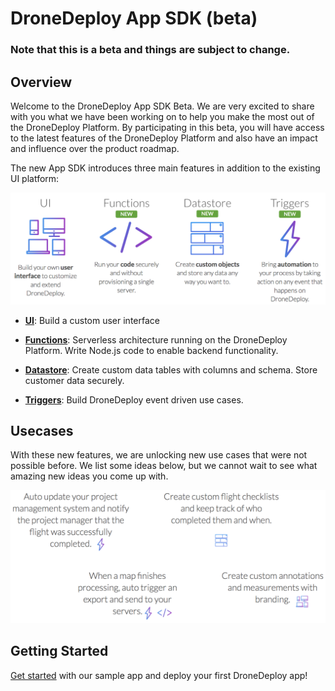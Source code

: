 # DroneDeploy App SDK (beta)

### Note that this is a beta and things are subject to change.

## Overview

Welcome to the DroneDeploy App SDK Beta. We are very excited to share with you what we have been working on to help you make the most out of the DroneDeploy Platform. By participating in this beta, you will have access to the latest features of the DroneDeploy Platform and also have an impact and influence over the product roadmap.

The new App SDK introduces three main features in addition to the existing UI platform:

![](overview.png)


* [**UI**](ui-kit.md): Build a custom user interface

* [**Functions**](functions.md): Serverless architecture running on the DroneDeploy Platform. Write Node.js code to enable backend functionality.

* [**Datastore**](datastore.md): Create custom data tables with columns and schema. Store customer data securely.

* [**Triggers**](triggers.md): Build DroneDeploy event driven use cases.

## Usecases

With these new features, we are unlocking new use cases that were not possible before. We list some ideas below, but we cannot wait to see what amazing new ideas you come up with.

![](usecases.png)

## Getting Started

[Get started](getting-started.md) with our sample app and deploy your first DroneDeploy app!